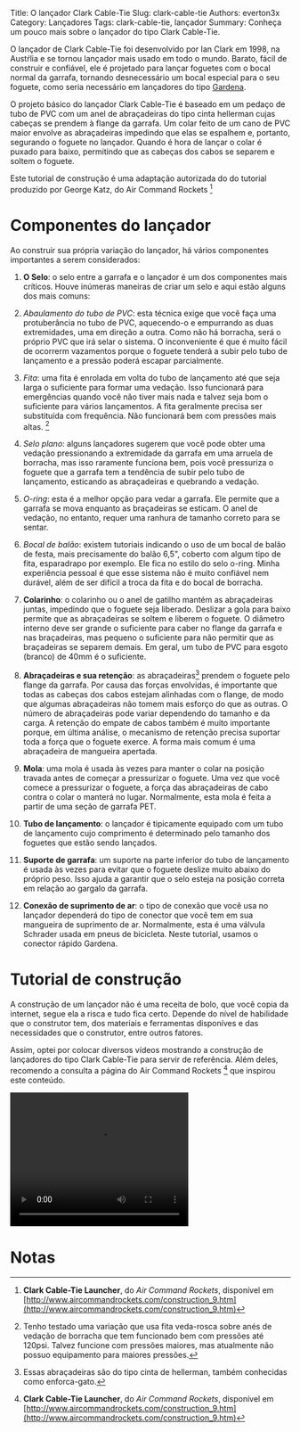 Title: O lançador Clark Cable-Tie
Slug: clark-cable-tie
Authors: everton3x
Category: Lançadores
Tags: clark-cable-tie, lançador
Summary: Conheça um pouco mais sobre o lançador do tipo Clark Cable-Tie.

O lançador de Clark Cable-Tie foi desenvolvido por Ian Clark em 1998, na Austŕlia e se tornou lançador mais usado em todo o mundo. Barato, fácil de construir e confiável, ele é projetado para lançar foguetes com o bocal normal da garrafa, tornando desnecessário um bocal especial para o seu foguete, como seria necessário em lançadores do tipo [Gardena](gardena.html).

O projeto básico do lançador Clark Cable-Tie é baseado em um pedaço de tubo de PVC com um anel de abraçadeiras do tipo cinta hellerman cujas cabeças se prendem à flange da garrafa. Um colar feito de um cano de PVC maior envolve as abraçadeiras impedindo que elas se espalhem e, portanto, segurando o foguete no lançador. Quando é hora de lançar
o colar é puxado para baixo, permitindo que as cabeças dos cabos se separem e soltem o foguete.

Este tutorial de construção é uma adaptação autorizada do do tutorial produzido por George Katz, do Air Command Rockets [^1]

# Componentes do lançador

Ao construir sua própria variação do lançador, há vários componentes importantes a serem considerados:

1. **O Selo**: o selo entre a garrafa e o lançador é um dos componentes mais críticos. Houve inúmeras maneiras de criar um selo e aqui estão alguns dos mais comuns:
  1. *Abaulamento do tubo de PVC*: esta técnica exige que você faça uma protuberância no tubo de PVC, aquecendo-o e empurrando as duas extremidades, uma em direção a outra. Como não há borracha, será o próprio PVC que irá selar o sistema. O inconveniente é que é muito fácil de ocorrerm vazamentos porque o foguete tenderá a subir pelo tubo de lançamento e a pressão poderá escapar parcialmente.
  2. *Fita*: uma fita é enrolada em volta do tubo de lançamento até que seja larga o suficiente para formar uma vedação. Isso funcionará para emergências quando você não tiver mais nada e talvez seja bom o suficiente para vários lançamentos. A fita geralmente precisa ser substituída com frequência. Não funcionará bem com pressões mais altas. [^2]
  3. *Selo plano*: alguns lançadores sugerem que você pode obter uma vedação pressionando a extremidade da garrafa em uma arruela de borracha, mas isso raramente funciona bem, pois você pressuriza o foguete que a garrafa tem a tendência de subir pelo tubo de lançamento, esticando as abraçadeiras e quebrando a vedação.
  4. *O-ring*: esta é a melhor opção para vedar a garrafa. Ele permite que a garrafa se mova enquanto as braçadeiras se esticam. O anel de vedação, no entanto, requer uma ranhura de tamanho correto para se sentar.
  5. *Bocal de balão*: existem tutoriais indicando o uso de um bocal de balão de festa, mais precisamente do balão 6,5", coberto com algum tipo de fita, esparadrapo por exemplo. Ele fica no estilo do selo o-ring. Minha experiência pessoal é que esse sistema não é muito confiável nem durável, além de ser difícil a troca da fita e do bocal de borracha.

2. **Colarinho**: o colarinho ou o anel de gatilho mantém as abraçadeiras juntas, impedindo que o foguete seja liberado. Deslizar a gola para baixo permite que as abraçadeiras se soltem e liberem o foguete. O diâmetro interno deve ser grande o suficiente para caber no flange da garrafa e nas braçadeiras, mas pequeno o suficiente para não permitir que as braçadeiras se separem demais. Em geral, um tubo de PVC para esgoto (branco) de 40mm é o suficiente.

3. **Abraçadeiras e sua retenção**: as abraçadeiras[^3] prendem o foguete pelo flange da garrafa. Por causa das forças envolvidas, é importante que todas as cabeças dos cabos estejam alinhadas com o flange, de modo que algumas abraçadeiras não tomem mais esforço do que as outras. O número de abraçadeiras pode variar dependendo do tamanho e da carga. A retenção do empate de cabos também é muito importante porque, em última análise, o mecanismo de retenção precisa suportar toda a força que o foguete exerce. A forma mais comum é uma abraçadeira de mangueira apertada.

4. **Mola**: uma mola é usada às vezes para manter o colar na posição travada antes de começar a pressurizar o foguete. Uma vez que você comece a pressurizar o foguete, a força das abraçadeiras de cabo contra o colar o manterá no lugar. Normalmente, esta mola é feita a partir de uma seção de garrafa PET.

5. **Tubo de lançamento**: o lançador é tipicamente equipado com um tubo de lançamento cujo comprimento é determinado pelo tamanho dos foguetes que estão sendo lançados.

6. **Suporte de garrafa**: um suporte na parte inferior do tubo de lançamento é usada às vezes para evitar que o foguete deslize muito abaixo do próprio peso. Isso ajuda a garantir que o selo esteja na posição correta em relação ao gargalo da garrafa.

7. **Conexão de suprimento de ar**: o tipo de conexão que você usa no lançador dependerá do tipo de conector que você tem em sua mangueira de suprimento de ar. Normalmente, esta é uma válvula Schrader usada em pneus de bicicleta. Neste tutorial, usamos o conector rápido Gardena.

# Tutorial de construção

A construção de um lançador não é uma receita de bolo, que você copia da internet, segue ela a risca e tudo fica certo. Depende do nível de habilidade que o construtor tem, dos materiais e ferramentas disponíves e das necessidades que o construtor, entre outros fatores.

Assim, optei por colocar diversos vídeos mostrando a construção de lançadores do tipo Clark Cable-Tie para servir de referência. Além deles, recomendo a consulta a página do Air Command Rockets [^1] que inspirou este conteúdo.

<video width="320" height="240" controls>
  <source src="assets/videos/How to make a Clark Cable Tie Release Mechanism for a Water Rocket.mp4" type="video/mp4">
  Seu navegador não suporta a tag HTML5 video. você pode [baixar o vídeo](assets/videos/How to make a Clark Cable Tie Release Mechanism for a Water Rocket.mp4)
</video>

# Notas
[^1]: **Clark Cable-Tie Launcher**, do *Air Command Rockets*, disponível em [http://www.aircommandrockets.com/construction_9.htm](http://www.aircommandrockets.com/construction_9.htm)

[^2]: Tenho testado uma variação que usa fita veda-rosca sobre anés de vedação de borracha que tem funcionado bem com pressões até 120psi. Talvez funcione com pressões maiores, mas atualmente não possuo equipamento para maiores pressões.

[^3]: Essas abraçadeiras são do tipo cinta de hellerman, também conhecidas como enforca-gato.
